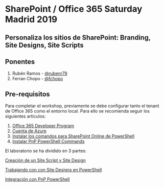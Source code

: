 
# SharePoint / Office 365 Saturday Madrid 2019

## Personaliza los sitios de SharePoint: Branding, Site Designs, Site Scripts

## Ponentes

1. Rubén Ramos - [@rubenr79](https://twitter.com/@rubenr79)
2. Ferran Chopo - [@fchopo](https://twitter.com/fchopo)

## Pre-requisitos

Para completar el workshop, previamente se debe configurar tanto el tenant de Office 365 como el entorno local. Para ello se recomienda seguir los siguientes artículos:

1. [Office 365 Developer Program](https://developer.microsoft.com/en-us/office/dev-program)
2. [Cuenta de Azure](https://azure.microsoft.com/es-es/free/)
3. [Instalar los comandos para SharePoint Online de PowerShell](https://go.microsoft.com/fwlink/p/?LinkId=255251)
4. [Instalar PnP PowerShell Commands](https://github.com/SharePoint/PnP-PowerShell)

El laboratorio se ha dividido en 3 partes:

[Creación de un Site Script y Site Design](./01-site-designs.md)

[Trabajando con con Site Designs en PowerShell](./02-working-with-powershell.md)

[Integración con PnP PowerShell](./03-pnp-powershell.md)
